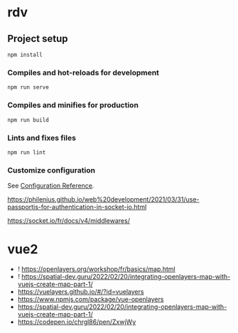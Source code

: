 # rdv

## Project setup
```
npm install
```

### Compiles and hot-reloads for development
```
npm run serve
```

### Compiles and minifies for production
```
npm run build
```

### Lints and fixes files
```
npm run lint
```

### Customize configuration
See [Configuration Reference](https://cli.vuejs.org/config/).

https://philenius.github.io/web%20development/2021/03/31/use-passportjs-for-authentication-in-socket-io.html

https://socket.io/fr/docs/v4/middlewares/


# vue2
- ! https://openlayers.org/workshop/fr/basics/map.html
-  ! https://spatial-dev.guru/2022/02/20/integrating-openlayers-map-with-vuejs-create-map-part-1/
- https://vuelayers.github.io/#/?id=vuelayers
- https://www.npmjs.com/package/vue-openlayers
- https://spatial-dev.guru/2022/02/20/integrating-openlayers-map-with-vuejs-create-map-part-1/
- https://codepen.io/chrgl86/pen/ZxwjWy